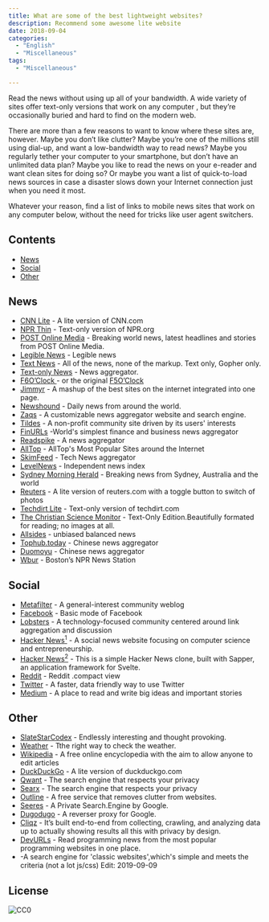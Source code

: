 ```yaml
---
title: What are some of the best lightweight websites?
description: Recommend some awesome lite website
date: 2018-09-04
categories:
  - "English"
  - "Miscellaneous"
tags:
  - "Miscellaneous"

---
```

Read the news without using up all of your bandwidth. A wide variety of sites offer  text-only versions that work on any computer , but they’re occasionally buried and hard to find on the modern web.

There are more than a few reasons to want to know where these sites are, however. Maybe you don’t like clutter? Maybe you’re one of the millions still using dial-up, and want a low-bandwidth way to read news? Maybe you regularly tether your computer to your smartphone, but don’t have an unlimited data plan? Maybe you like to read the news on your e-reader and want clean sites for doing so? Or maybe you want a list of quick-to-load news sources in case a disaster slows down your Internet connection just when you need it most.

Whatever your reason, find a list of links to mobile news sites that work on any computer below, without the need for tricks like user agent switchers.
<!--more-->
## Contents

* [News](#news)
* [Social](#social)
* [Other](#other)

## News

- [CNN Lite](http://lite.cnn.io/en) - A lite version of CNN.com
- [NPR Thin](http://thin.npr.org/) - Text-only version of NPR.org
- [POST Online Media](https://lite.poandpo.com/) - Breaking world news, latest headlines and stories from POST Online Media.
- [Legible News](https://legiblenews.com/) - Legible news
- [Text News](https://txtn.ws/) - All of the news, none of the markup. Text only, Gopher only.
- [Text-only News](https://textnews.pythonanywhere.com/english) - News aggregator.
- [F6O’Clock ](https://www.f6oclock.com/) - or the original [F5O’Clock](http://www.f5oclock.com/articles)
- [Jimmyr](http://www.jimmyr.com/) - A mashup of the best sites on the internet integrated into one page.
- [Newshound](https://www.newshound.co/editions/en-us/) - Daily news from around the world.
- [Zaqs](https://www.zaqs.org/home.html) - A customizable news aggregator website and search engine.
- [Tildes](https://tildes.net/) -  A non-profit community site driven by its users' interests 
- [FinURLs](https://finurls.com/) -World's simplest finance and business news aggregator
- [Readspike](https://readspike.com/) - A news aggregator
- [AllTop](https://alltop.com/) - AllTop's Most Popular Sites around the Internet
- [SkimFeed](http://skimfeed.com/) - Tech News aggregator
- [LevelNews](https://levelnews.org/) - Independent news index
- [Sydney Morning Herald](http://www.smh.com.au/text/) - Breaking news from Sydney, Australia and the world
- [Reuters](https://www.reuters.com/commentary) - A lite version of reuters.com with a toggle button to switch of photos
- [Techdirt Lite](https://www.techdirt.com/?_format=lite) - Text-only version of techdirt.com
- [The Christian Science Monitor](https://www.csmonitor.com/layout/set/text/textedition) -  Text-Only Edition.Beautifully formated for reading; no images at all.
- [Allsides](https://www.allsides.com/) - unbiased balanced news
- [Tophub.today](https://tophub.today/) - Chinese news aggregator
- [Duomoyu](https://duomoyu.com) - Chinese news aggregator
- [Wbur](https://www.wbur.org) - Boston’s NPR News Station


## Social
- [Metafilter](https://www.metafilter.com) - A general-interest community weblog
- [Facebook](https://mbasic.facebook.com) - Basic mode of Facebook
- [Lobsters](https://lobste.rs/) - A technology-focused community centered around link aggregation and discussion
- [Hacker News<sup>1</sup>](https://news.ycombinator.com/news) - A social news website focusing on computer science and entrepreneurship.
- [Hacker News<sup>2</sup>](https://hn.svelte.dev/top/1) - This is a simple Hacker News clone, built with Sapper, an application framework for Svelte.
- [Reddit](https://old.reddit.com/) - Reddit .compact view
- [Twitter](https://mobile.twitter.com) - A faster, data friendly way to use Twitter
- [Medium](https://medium.com/) - A place to read and write big ideas and important stories


## Other
- [SlateStarCodex](http://slatestarcodex.com) - Endlessly interesting and thought provoking.
- [Weather](http://wttr.in) - Tthe right way to check the weather.
- [Wikipedia](https://wikipedia.org/) - A free online encyclopedia with the aim to allow anyone to edit articles
- [DuckDuckGo](https://duckduckgo.com/lite) - A lite version of duckduckgo.com
- [Qwant](https://www.qwant.com/) - The search engine that respects your privacy
- [Searx](https://searx.me/) - The search engine that respects your privacy
- [Outline](https://www.outline.com/) - A free service that removes clutter from websites.
- [Seeres](https://seeres.com) - A Private Search.Engine by Google.
- [Dugodugo](https://dugodugo.com) - A reverser proxy for Google.
- [Cliqz](https://beta.cliqz.com/) - It’s built end-to-end from collecting, crawling, and analyzing data up to actually showing results all this with privacy by design.
- [DevURLs](https://devurls.com/) - Read programming news from the most popular programming websites in one place.
- [](https://wiby.me/) -A search engine for 'classic websites',which's simple and meets the criteria (not a lot js/css)
Edit: 2019-09-09

## License

![CC0](http://i.creativecommons.org/p/zero/1.0/88x31.png)
